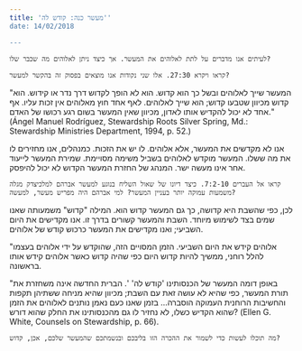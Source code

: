 ```yaml
---
title: 'מעשר כנה: קודש לה''
date: 14/02/2018

---
```


`לעיתים אנו מדברים על לתת לאלוהים את המעשר. אך כיצד ניתן לאלוהים מה שכבר שלו?`

`קראו ויקרא 27:30. אלו שני נקודות אנו מוצאים בפסוק זה בהקשר למעשר?`

"המעשר שייך לאלוהים ובשל כך הוא קדוש. הוא לא הופך לקדוש דרך נדר או קידוש. הוא קדוש מכיוון שטבעו קדוש; הוא שייך לאלוהים. לאף אחד חוץ מאלוהים אין זכות עליו. אף אחד לא יכול להקדיש אותו לאדון, מכיוון שאין המעשר בשום רגע רכושו של האדם." (Ángel Manuel Rodríguez, Stewardship Roots Silver Spring, Md.: Stewardship Ministries Department, 1994, p. 52.)

אנו לא מקדשים את המעשר, אלא אלוהים. לו יש את הזכות. כמנהלים, אנו מחזירים לו את מה ששלו. המעשר מוקדש לאלוהים בשביל משימה מסויימת. שמירת המעשר לייעוד אחר אינו מעשה ישר. המנהג של החזרת המעשר הקדוש לא יכול להיפסק. 

`קראו אל העברים 7:2-10. כיצד דיונו של שאול השליח בנוגע למעשר אברהם למלכיצדק מגלה משמעות עמוקה יותר בעניין המעשר? למי אברהם היה מפריש מעשר, למעשה?`

לכן, כפי שהשבת היא קדושה, כך גם המעשר קדוש הוא. המילה "קדוש" משמעותה שאנו שמים בצד לשימוש מיוחד. השבת והמעשר קשורים בדרך זו. אנו מקדישים את היום השביעי; ואנו מקדישים את המעשר כרכוש קודש של אלוהים. 

"אלוהים קידש את היום השביעי. הזמן המסויים הזה, שהוקדש על ידי אלוהים בעצמו להלל רוחני, ממשיך להיות קדוש היום כפי שהיה קדוש כאשר אלוהים קידש אותו בראשונה.

"באופן דומה המעשר של הכנסותינו 'קודש לה' '. הברית החדשה אינה משחזרת את תורת המעשר, כפי שהיא לא עושה זאת עם השבת; מכיוון שהיא מניחה ששתיהן תקפות והחשיבות הרוחנית העמוקה הוסברה… בזמן שאנו כעם נאמן נותנים לאלוהים את הזמן שהוא הקדיש כשלו, לא נחזיר לו גם מהכנסותינו את החלק שהוא דורש? (Ellen G. White, Counsels on Stewardship, p. 66).

`מה תוכלו לעשות כדי לשמור את ההכרה הזו בליבכם ובנשמתכם שהמעשר שלכם, אכן, קדוש?`